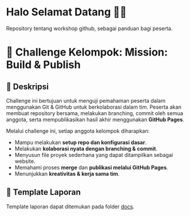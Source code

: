 # Halo Selamat Datang 🙋‍♂️
Repository tentang workshop github, sebagai panduan bagi peserta.


# 📌 Challenge Kelompok: **Mission: Build & Publish**

## 📝 Deskripsi

Challenge ini bertujuan untuk menguji pemahaman peserta dalam menggunakan Git & GitHub untuk berkolaborasi dalam tim. Peserta akan membuat repository bersama, melakukan branching, commit oleh semua anggota, serta mempublikasikan hasil akhir menggunakan **GitHub Pages**.

Melalui challenge ini, setiap anggota kelompok diharapkan:

* Mampu melakukan **setup repo dan konfigurasi dasar**.
* Melakukan **kolaborasi nyata dengan branching & commit**.
* Menyusun file proyek sederhana yang dapat ditampilkan sebagai website.
* Memahami proses **merge** dan **publikasi melalui GitHub Pages**.
* Menunjukkan **kreativitas & kerja sama tim**.


## 📜 Template Laporan

Template laporan dapat ditemukan pada folder [docs](docs/laporan.md).
